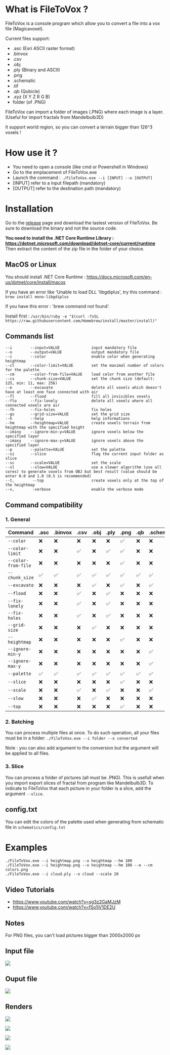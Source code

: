 # What is FileToVox ? 

FileToVox is a console program which allow you to convert a file into a vox file (Magicavoxel).

Current files support: 
- .asc (Esri ASCII raster format)
- .binvox
- .csv
- .obj
- .ply (Binary and ASCII)
- .png
- .schematic
- .tif
- .qb (Qubicle)
- .xyz (X Y Z R G B)
- folder (of .PNG)

FileToVox can import a folder of images (.PNG) where each image is a layer. (Useful for import fractals from Mandelbulb3D) 

It support world region, so you can convert a terrain bigger than 126^3 voxels ! 

# How use it ? 

- You need to open a console (like cmd or Powershell in Windows)
- Go to the emplacement of FileToVox.exe
- Launch the command : `./FileToVox.exe --i [INPUT] --o [OUTPUT]`
- [INPUT] refer to a input filepath (mandatory)
- [OUTPUT] refer to the destination path (mandatory)

# Installation 
 
Go to the [release](https://github.com/Zarbuz/SchematicToVox/releases) page and download the lastest version of FileToVox. Be sure to download the binary and not the source code. 

**You need to install the .NET Core Runtime Library : https://dotnet.microsoft.com/download/dotnet-core/current/runtime**
Then extract the content of the zip file in the folder of your choice.

## MacOS or Linux

You should install .NET Core Runtime : https://docs.microsoft.com/en-us/dotnet/core/install/macos

If you have an error like 'Unable to load DLL 'libgdiplus', try this command : `brew install mono-libgdiplus`

If you have this error : 'brew command not found'.

Install first : `/usr/bin/ruby -e "$(curl -fsSL https://raw.githubusercontent.com/Homebrew/install/master/install)"`

## Commands list

```
--i        --input=VALUE              input mandatory file
--o        --output=VALUE             output mandatory file
--c        --color                    enable color when generating heightmap
--cl       --color-limit=VALUE        set the maximal number of colors for the palette
--cm       --color-from-file=VALUE    load color from another file
--cs       --chunk-size=VALUE         set the chunk size (default: 125, min: 11, max: 256)
--e        --excavate                 delete all voxels which doesn't have at least one face connected with air
--fl       --flood                    fill all invisibles voxels
--flo      --fix-lonely               delete all voxels where all connected voxels are air
--fh       --fix-holes                fix holes
--gs       --grid-size=VALUE          set the grid size
--h        --help                     help informations
--hm       --heightmap=VALUE          create voxels terrain from heightmap with the specified height
--iminy    --ignore-min-y=VALUE       ignore voxels below the specified layer
--imaxy    --ignore-max-y=VALUE       ignore voxels above the specified layer
--p        --palette=VALUE            set the palette
--si       --slice                    flag the current input folder as slice
--sc       --scale=VALUE              set the scale
--sl       --slow=VALUE               use a slower algorithm (use all cores) to generate voxels from OBJ but best result (value should be enter 0.0 and 1.0 (0.5 is recommended)
--t,        --top                     create voxels only at the top of the heightmap
--v,        -verbose                  enable the verbose mode
 ```

## Command compatibility 

### 1. General

| Command | .asc | .binvox | .csv | .obj | .ply | .png | .qb | .schematic | .tif | .xyz |
| --- | --- | --- | --- | --- | --- | --- | --- | --- | --- | --- | 
| `--color`           | ❌ | ❌ | ❌ | ❌ | ❌ | ✅ | ❌ | ❌ | ✅ | ❌ |
| `--color-limit`     | ❌ | ❌ | ✅ | ❌ | ✅ | ✅ | ❌ | ❌ | ✅ | ✅ |
| `--color-from-file` | ❌ | ❌ | ❌ | ❌ | ❌ | ✅ | ❌ | ❌ | ✅ | ❌ |
| `--chunk_size     ` | ✅ | ✅ | ✅ | ✅ | ✅ | ✅ | ✅ | ✅ | ✅ | ✅ |
| `--excavate`        | ❌ | ❌ | ❌ | ✅ | ❌ | ✅ | ❌ | ✅ | ✅ | ❌ |
| `--flood`           | ❌ | ❌ | ✅ | ❌ | ✅ | ❌ | ❌ | ❌ | ❌ | ✅ |
| `--fix-lonely`      | ❌ | ❌ | ✅ | ❌ | ✅ | ❌ | ❌ | ❌ | ❌ | ✅ |
| `--fix-holes`       | ❌ | ❌ | ✅ | ❌ | ✅ | ❌ | ❌ | ❌ | ❌ | ✅ |
| `--grid-size`       | ❌ | ❌ | ❌ | ✅ | ❌ | ❌ | ❌ | ❌ | ❌ | ❌ |
| `--heightmap`       | ❌ | ❌ | ❌ | ❌ | ❌ | ✅ | ❌ | ❌ | ✅ | ❌ |
| `--ignore-min-y`    | ❌ | ❌ | ❌ | ❌ | ❌ | ❌ | ❌ | ✅ | ❌ | ❌ |
| `--ignore-max-y`    | ❌ | ❌ | ❌ | ❌ | ❌ | ❌ | ❌ | ✅ | ❌ | ❌ |
| `--palette`         | ✅ | ✅ | ✅ | ✅ | ✅ | ✅ | ✅ | ✅ | ✅ | ✅ |
| `--slice`           | ❌ | ❌ | ❌ | ❌ | ❌ | ✅ | ❌ | ❌ | ❌ | ❌ |
| `--scale`           | ❌ | ❌ | ✅ | ❌ | ✅ | ❌ | ❌ | ✅ | ❌ | ✅ |
| `--slow`            | ❌ | ❌ | ❌ | ✅ | ❌ | ❌ | ❌ | ❌ | ❌ | ❌ |
| `--top`             | ❌ | ❌ | ❌ | ❌ | ❌ | ✅ | ❌ | ❌ | ✅ | ❌ |

### 2. Batching

You can process multiple files at once. To do such operation, all your files must be in a folder: `./FileToVox.exe --i folder --o converted`

Note : you can also add argument to the conversion but the argument will be applied to all files.

### 3. Slice

You can process a folder of pictures (all must be .PNG). This is usefull when you import export slices of fractal from program like Mandelbulb3D. To indicate to FileToVox that each picture in your folder is a slice, add the argument `--slice`. 




## config.txt

You can edit the colors of the palette used when generating from schematic file in `schematics/config.txt`

# Examples

```
./FileToVox.exe --i heightmap.png --o heightmap --hm 100
./FileToVox.exe --i heightmap.png --o heightmap --hm 100 --e --cm colors.png
./FileToVox.exe --i cloud.ply --o cloud --scale 20
```

## Video Tutorials

- https://www.youtube.com/watch?v=sg3z2GaMJzM
- https://www.youtube.com/watch?v=fSo1iV1DE2U

## Notes

For PNG files, you can't load pictures bigger than 2000x2000 px

## Input file
![](img/heightmap.png)

## Ouput file
![](img/output.jpg)

## Renders
![](img/render.png)


![](img/EKGGrQaX0AAxg56.jfif)

![](img/EM3eWX2WoAABN5C.jfif)

![](img/EM9l60HW4AAa2ik.jfif)

